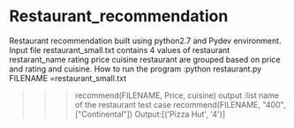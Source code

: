 # Restaurant_recommendation

Restaurant recommendation built using python2.7 and Pydev environment.
Input file restaurant_small.txt contains 4 values of restaurant 
restarant_name
rating
price
cuisine
restaurant are grouped based on price and rating and cuisine.
How to run the program :python restaurant.py
FILENAME =restaurant_small.txt

>>>recommend(FILENAME, Price, cuisine)
output :list name of the restaurant
test case
>>>recommend(FILENAME, "400", ["Continental"])
Output:[('Pizza Hut', '4')]
